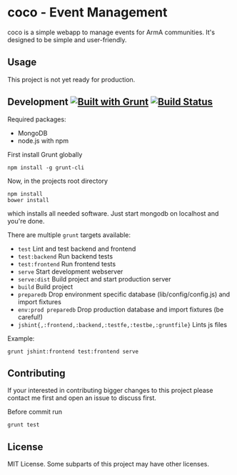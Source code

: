 coco - Event Management
=====

coco is a simple webapp to manage events for ArmA communities. It's designed to be simple and user-friendly.

Usage
-----
This project is not yet ready for production.

Development [![Built with Grunt](https://cdn.gruntjs.com/builtwith.png)](http://gruntjs.com/) [![Build Status](https://travis-ci.org/blang/coco.png?branch=master)](https://travis-ci.org/blang/coco)
-----
Required packages:

* MongoDB
* node.js with npm

First install Grunt globally

    npm install -g grunt-cli

Now, in the projects root directory

    npm install
    bower install

which installs all needed software.
Just start mongodb on localhost and you're done.

There are multiple `grunt` targets available:

* `test` Lint and test backend and frontend
* `test:backend` Run backend tests
* `test:frontend` Run frontend tests
* `serve` Start development webserver
* `serve:dist` Build project and start production server
* `build` Build project
* `preparedb` Drop environment specific database (lib/config/config.js) and import fixtures
* `env:prod preparedb` Drop production database and import fixtures (be careful!)
* `jshint{,:frontend,:backend,:testfe,:testbe,:gruntfile}` Lints js files

Example:

    grunt jshint:frontend test:frontend serve

Contributing
-----
If your interested in contributing bigger changes to this project please contact me first and open an issue to discuss first.

Before commit run

    grunt test

License
-----
MIT License. Some subparts of this project may have other licenses.
